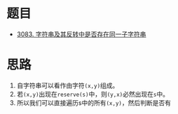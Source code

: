 
# 题目

- [3083. 字符串及其反转中是否存在同一子字符串](https://leetcode.cn/problems/existence-of-a-substring-in-a-string-and-its-reverse/)

# 思路

1. 自字符串可以看作由字符`(x,y)`组成。
2. 若`(x,y)`出现在`reserve(s)`中，则`(y,x)`必然出现在`s`中。
3. 所以我们可以直接遍历s中的所有`(x,y)`，然后判断是否有

